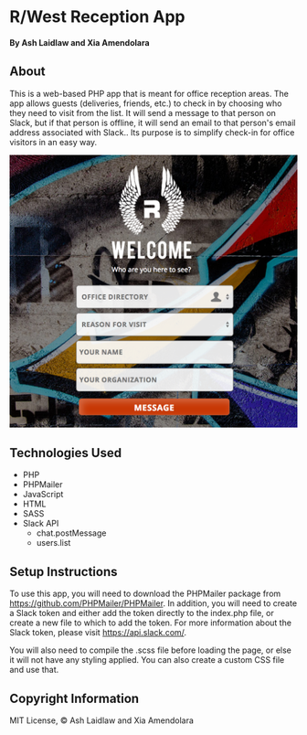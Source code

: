 # R/West Reception App
#### By Ash Laidlaw and Xia Amendolara

## About

This is a web-based PHP app that is meant for office reception areas. The app allows guests (deliveries, friends, etc.) to check in by choosing who they need to visit from the list. It will send a message to that person on Slack, but if that person is offline, it will send an email to that person's email address associated with Slack.. Its purpose is to simplify check-in for office visitors in an easy way.

![App Screenshot](/img/rwest-screenshot.png)

## Technologies Used

* PHP
* PHPMailer
* JavaScript
* HTML
* SASS
* Slack API
  * chat.postMessage
  * users.list

## Setup Instructions

To use this app, you will need to download the PHPMailer package from https://github.com/PHPMailer/PHPMailer. In addition, you will need to create a Slack token and either add the token directly to the index.php file, or create a new file to which to add the token. For more information about the Slack token, please visit https://api.slack.com/.

You will also need to compile the .scss file before loading the page, or else it will not have any styling applied. You can also create a custom CSS file and use that.

## Copyright Information

MIT License, © Ash Laidlaw and Xia Amendolara
